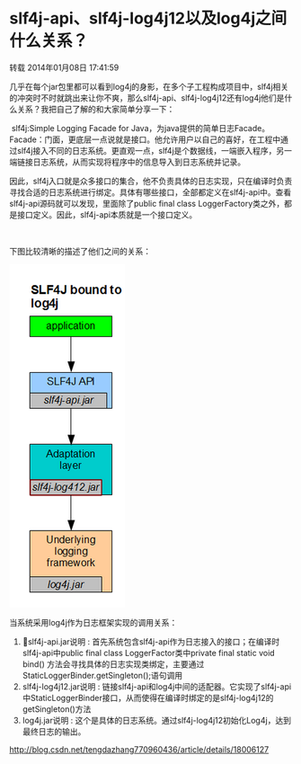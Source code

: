# slf4j-api、slf4j-log4j12以及log4j之间什么关系？

转载 2014年01月08日 17:41:59 

几乎在每个jar包里都可以看到log4j的身影，在多个子工程构成项目中，slf4j相关的冲突时不时就跳出来让你不爽，那么slf4j-api、slf4j-log4j12还有log4j他们是什么关系？我把自己了解的和大家简单分享一下：

​    slf4j:Simple Logging Facade for Java，为java提供的简单日志Facade。Facade：门面，更底层一点说就是接口。他允许用户以自己的喜好，在工程中通过slf4j接入不同的日志系统。更直观一点，slf4j是个数据线，一端嵌入程序，另一端链接日志系统，从而实现将程序中的信息导入到日志系统并记录。 

   因此，slf4j入口就是众多接口的集合，他不负责具体的日志实现，只在编译时负责寻找合适的日志系统进行绑定。具体有哪些接口，全部都定义在slf4j-api中。查看slf4j-api源码就可以发现，里面除了public final class LoggerFactory类之外，都是接口定义。因此，slf4j-api本质就是一个接口定义。

​      

下图比较清晰的描述了他们之间的关系：

![1353244238_7191](image-201712171659/1353244238_7191.png)     

  当系统采用log4j作为日志框架实现的调用关系：

1. slf4j-api.jar说明 : 首先系统包含slf4j-api作为日志接入的接口；在编译时slf4j-api中public final class LoggerFactor类中private final static void bind() 方法会寻找具体的日志实现类绑定，主要通过StaticLoggerBinder.getSingleton();语句调用
2. slf4j-log4j12.jar说明 : 链接slf4j-api和log4j中间的适配器。它实现了slf4j-api中StaticLoggerBinder接口，从而使得在编译时绑定的是slf4j-log4j12的getSingleton()方法
3. log4j.jar说明 : 这个是具体的日志系统。通过slf4j-log4j12初始化Log4j，达到最终日志的输出。





http://blog.csdn.net/tengdazhang770960436/article/details/18006127